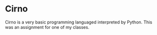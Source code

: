 # Cirno
Cirno is a very basic programming languaged interpreted by Python. This was an assignment for one of my classes.
